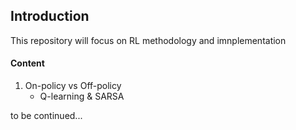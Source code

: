 ## Introduction
This repository will focus on RL methodology and imnplementation

#### Content
1. On-policy vs Off-policy
    - Q-learning & SARSA

to be continued...